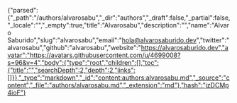 {"parsed":{"_path":"/authors/alvarosabu","_dir":"authors","_draft":false,"_partial":false,"_locale":"","_empty":true,"title":"Alvarosabu","description":"","name":"Alvaro Saburido","slug":"alvarosabu","email":"hola@alvarosaburido.dev","twitter":"alvarosabu","github":"alvarosabu","website":"https://alvarosaburido.dev","avatar":"https://avatars.githubusercontent.com/u/4699008?s=96&v=4","body":{"type":"root","children":[],"toc":{"title":"","searchDepth":2,"depth":2,"links":[]}},"_type":"markdown","_id":"content:authors:alvarosabu.md","_source":"content","_file":"authors/alvarosabu.md","_extension":"md"},"hash":"jzDCMp4ioF"}